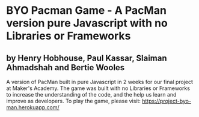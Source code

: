 # BYO Pacman Game - A PacMan version  pure Javascript with no Libraries or Frameworks

## by Henry Hobhouse, Paul Kassar, Slaiman Ahmadshah and Bertie Wooles

A version of PacMan built in pure Javascript in 2 weeks for our final project at Maker's Academy. The game was built with no Libraries or Frameworks to increase the understanding of the code, and the help us learn and improve as developers. To play the game, please visit:
https://project-byo-man.herokuapp.com/




